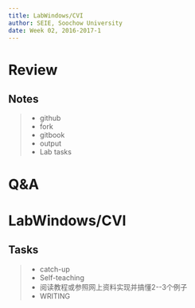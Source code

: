 ```yaml
---
title: LabWindows/CVI
author: SEIE, Soochow University
date: Week 02, 2016-2017-1
---
```


# Review

## Notes

> * github
> * fork
> * gitbook
> * output
> * Lab tasks

# Q&A

# LabWindows/CVI

## Tasks

> * catch-up
> * Self-teaching
> * 阅读教程或参照网上资料实现并搞懂2--3个例子
> * WRITING

